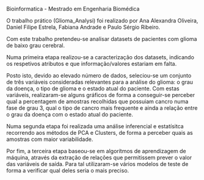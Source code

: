 Bioinformatica - Mestrado em Engenharia Biomédica

O trabalho prático (Glioma_Analysi) foi realizado por Ana Alexandra Oliveira, Daniel Filipe Estrela, Fabiana Andrade e Paulo Sérgio Ribeiro.


Com este trabalho pretendeu-se analisar datasets de pacientes com glioma de baixo grau cerebral.

Numa primeira etapa realizou-se a caracterização dos datasets, indicando os respetivos atributos e que informação/valores estariam em falta.

Posto isto, devido ao elevado número de dados, seleciou-se um conjunto de três variáveis consideradas relevantes para a análise do glioma: o grau da doença, o tipo de glioma e o estado atual do paciente. Com estas variáveis, realizaram-se alguns gráficos de forma a conseguir-se perceber qual a percentagem de amostras recolhidas que possuiam cancro numa fase de grau 3, qual o tipo de cancro mais frequente e ainda a relação entre o grau da doença com o estado atual do paciente.

Numa segunda etapa foi realizada uma análise inferencial e estatísitca recorrendo aos métodos de PCA  e Clusters, de forma a perceber quais as amostras com maior variabilidade.

Por fim, a terceira etapa baseou-se em algorítmos de aprendizagem de máquina, através da extração de relações que permitissem prever o valor das variáveis de saída. Para tal utilizaram-se vários modelos de teste de forma a verificar qual deles seria o mais preciso.



